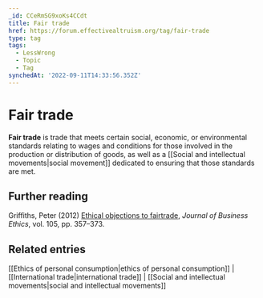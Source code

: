 ```yaml
---
_id: CCeRmSG9xoKs4CCdt
title: Fair trade
href: https://forum.effectivealtruism.org/tag/fair-trade
type: tag
tags:
  - LessWrong
  - Topic
  - Tag
synchedAt: '2022-09-11T14:33:56.352Z'
---
```

# Fair trade

**Fair trade** is trade that meets certain social, economic, or environmental standards relating to wages and conditions for those involved in the production or distribution of goods, as well as a [[Social and intellectual movements|social movement]] dedicated to ensuring that those standards are met.

Further reading
---------------

Griffiths, Peter (2012) [Ethical objections to fairtrade](https://doi.org/10.1007/s10551-011-0972-0), *Journal of Business Ethics*, vol. 105, pp. 357–373.

Related entries
---------------

[[Ethics of personal consumption|ethics of personal consumption]] | [[International trade|international trade]] | [[Social and intellectual movements|social and intellectual movements]]